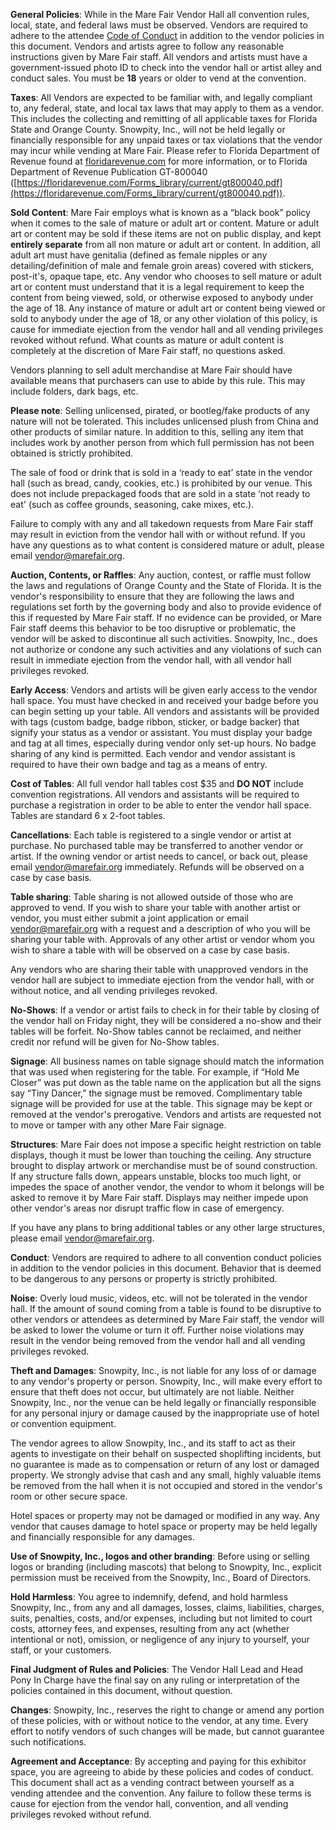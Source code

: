 **General Policies**: While in the Mare Fair Vendor Hall all convention rules, local, state, and federal laws must be observed. Vendors are required to adhere to the attendee [Code of Conduct](Code%20of%20Conduct.md) in addition to the vendor policies in this document. Vendors and artists agree to follow any reasonable instructions given by Mare Fair staff. All vendors and artists must have a government-issued photo ID to check into the vendor hall or artist alley and conduct sales. You must be **18** years or older to vend at the convention.

**Taxes**: All Vendors are expected to be familiar with, and legally compliant to, any federal, state, and local tax laws that may apply to them as a vendor. This includes the collecting and remitting of all applicable taxes for Florida State and Orange County. Snowpity, Inc., will not be held legally or financially responsible for any unpaid taxes or tax violations that the vendor may incur while vending at Mare Fair. Please refer to Florida Department of Revenue found at [floridarevenue.com](https://floridarevenue.com/) for more information, or to Florida Department of Revenue Publication GT-800040 ([https://floridarevenue.com/Forms_library/current/gt800040.pdf](https://floridarevenue.com/Forms_library/current/gt800040.pdf)).

**Sold Content**: Mare Fair employs what is known as a “black book” policy when it comes to the sale of mature or adult art or content. Mature or adult art or content may be sold if these items are not on public display, and kept **entirely separate** from all non mature or adult art or content. In addition, all adult art must have genitalia (defined as female nipples or any detailing/definition of male and female groin areas) covered with stickers, post-it's, opaque tape, etc. Any vendor who chooses to sell mature or adult art or content must understand that it is a legal requirement to keep the content from being viewed, sold, or otherwise exposed to anybody under the age of 18. Any instance of mature or adult art or content being viewed or sold to anybody under the age of 18, or any other violation of this policy, is cause for immediate ejection from the vendor hall and all vending privileges revoked without refund. What counts as mature or adult content is completely at the discretion of Mare Fair staff, no questions asked.

Vendors planning to sell adult merchandise at Mare Fair should have available means that purchasers can use to abide by this rule.  This may include folders, dark bags, etc.

**Please note**: Selling unlicensed, pirated, or bootleg/fake products of any nature will not be tolerated. This includes unlicensed plush from China and other products of similar nature. In addition to this, selling any item that includes work by another person from which full permission has not been obtained is strictly prohibited.

The sale of food or drink that is sold in a ‘ready to eat’ state in the vendor hall (such as bread, candy, cookies, etc.) is prohibited by our venue. This does not include prepackaged foods that are sold in a state ‘not ready to eat' (such as coffee grounds, seasoning, cake mixes, etc.).

Failure to comply with any and all takedown requests from Mare Fair staff may result in eviction from the vendor hall with or without refund. If you have any questions as to what content is considered mature or adult, please email [vendor@marefair.org](mailto:vendor@marefair.org).

**Auction, Contents, or Raffles**: Any auction, contest, or raffle must follow the laws and regulations of Orange County and the State of Florida. It is the vendor's responsibility to ensure that they are following the laws and regulations set forth by the governing body and also to provide evidence of this if requested by Mare Fair staff. If no evidence can be provided, or Mare Fair staff deems this behavior to be too disruptive or problematic, the vendor will be asked to discontinue all such activities. Snowpity, Inc., does not authorize or condone any such activities and any violations of such can result in immediate ejection from the vendor hall, with all vendor hall privileges revoked.

**Early Access**: Vendors and artists will be given early access to the vendor hall space. You must have checked in and received your badge before you can begin setting up your table. All vendors and assistants will be provided with tags (custom badge, badge ribbon, sticker, or badge backer) that signify your status as a vendor or assistant. You must display your badge and tag at all times, especially during vendor only set-up hours. No badge sharing of any kind is permitted. Each vendor and vendor assistant is required to have their own badge and tag as a means of entry.

**Cost of Tables**: All full vendor hall tables cost $35 and **DO NOT** include convention registrations. All vendors and assistants will be required to purchase a registration in order to be able to enter the vendor hall space. Tables are standard 6 x 2-foot tables.

**Cancellations**: Each table is registered to a single vendor or artist at purchase. No purchased table may be transferred to another vendor or artist. If the owning vendor or artist needs to cancel, or back out, please email [vendor@marefair.org](mailto:vendor@marefair.org) immediately. Refunds will be observed on a case by case basis.

**Table sharing**: Table sharing is not allowed outside of those who are approved to vend. If you wish to share your table with another artist or vendor, you must either submit a joint application or email [vendor@marefair.org](mailto:vendor@marefair.org) with a request and a description of who you will be sharing your table with. Approvals of any other artist or vendor whom you wish to share a table with will be observed on a case by case basis. 

Any vendors who are sharing their table with unapproved vendors in the vendor hall are subject to immediate ejection from the vendor hall, with or without notice, and all vending privileges revoked.

**No-Shows**: If a vendor or artist fails to check in for their table by closing of the vendor hall on Friday night, they will be considered a no-show and their tables will be forfeit. No-Show tables cannot be reclaimed, and neither credit nor refund will be given for No-Show tables.

**Signage**: All business names on table signage should match the information that was used when registering for the table. For example, if “Hold Me Closer” was put down as the table name on the application but all the signs say “Tiny Dancer,” the signage must be removed. Complimentary table signage will be provided for use at the table. This signage may be kept or removed at the vendor's prerogative. Vendors and artists are requested not to move or tamper with any other Mare Fair signage.

**Structures**: Mare Fair does not impose a specific height restriction on table displays, though it must be lower than touching the ceiling. Any structure brought to display artwork or merchandise must be of sound construction. If any structure falls down, appears unstable, blocks too much light, or impedes the space of another vendor, the vendor to whom it belongs will be asked to remove it by Mare Fair staff. Displays may neither impede upon other vendor's areas nor disrupt traffic flow in case of emergency.

If you have any plans to bring additional tables or any other large structures, please email [vendor@marefair.org](mailto:vendor@marefair.org).

**Conduct**: Vendors are required to adhere to all convention conduct policies in addition to the vendor policies in this document. Behavior that is deemed to be dangerous to any persons or property is strictly prohibited.

**Noise**: Overly loud music, videos, etc. will not be tolerated in the vendor hall. If the amount of sound coming from a table is found to be disruptive to other vendors or attendees as determined by Mare Fair staff, the vendor will be asked to lower the volume or turn it off. Further noise violations may result in the vendor being removed from the vendor hall and all vending privileges revoked.

**Theft and Damages**: Snowpity, Inc., is not liable for any loss of or damage to any vendor's property or person. Snowpity, Inc., will make every effort to ensure that theft does not occur, but ultimately are not liable. Neither Snowpity, Inc., nor the venue can be held legally or financially responsible for any personal injury or damage caused by the inappropriate use of hotel or convention equipment.

The vendor agrees to allow Snowpity, Inc., and its staff to act as their agents to investigate on their behalf on suspected shoplifting incidents, but no guarantee is made as to compensation or return of any lost or damaged property. We strongly advise that cash and any small, highly valuable items be removed from the hall when it is not occupied and stored in the vendor's room or other secure space. 

Hotel spaces or property may not be damaged or modified in any way. Any vendor that causes damage to hotel space or property may be held legally and financially responsible for any damages.

**Use of Snowpity, Inc., logos and other branding**: Before using or selling logos or branding (including mascots) that belong to Snowpity, Inc., explicit permission must be received from the Snowpity, Inc., Board of Directors.

**Hold Harmless**: You agree to indemnify, defend, and hold harmless Snowpity, Inc., from any and all damages, losses, claims, liabilities, charges, suits, penalties, costs, and/or expenses, including but not limited to court costs, attorney fees, and expenses, resulting from any act (whether intentional or not), omission, or negligence of any injury to yourself, your staff, or your customers.

**Final Judgment of Rules and Policies**: The Vendor Hall Lead and Head Pony In Charge have the final say on any ruling or interpretation of the policies contained in this document, without question.

**Changes**: Snowpity, Inc., reserves the right to change or amend any portion of these policies, with or without notice to the vendor, at any time. Every effort to notify vendors of such changes will be made, but cannot guarantee such notifications.

**Agreement and Acceptance**: By accepting and paying for this exhibitor space, you are agreeing to abide by these policies and codes of conduct. This document shall act as a vending contract between yourself as a vending attendee and the convention. Any failure to follow these terms is cause for ejection from the vendor hall, convention, and all vending privileges revoked without refund.
